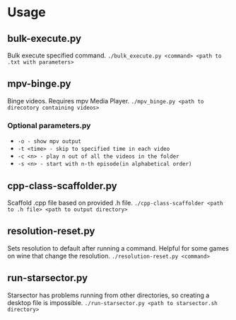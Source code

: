 # Usage

## bulk-execute.py
Bulk execute specified command.
``./bulk_execute.py <command> <path to .txt with parameters>``

## mpv-binge.py
Binge videos. Requires mpv Media Player.
``./mpv_binge.py <path to direcotory containing videos>``

### Optional parameters.py
* ``-o - show mpv output``
* ``-t <time> - skip to specified time in each video``
* ``-c <n> - play n out of all the videos in the folder``
* ``-s <n> - start with n-th episode(in alphabetical order)``

## cpp-class-scaffolder.py
Scaffold .cpp file based on provided .h file.
``./cpp-class-scaffolder <path to .h file> <path to output directory>``

## resolution-reset.py
Sets resolution to default after running a command. Helpful for some games on wine that change the resolution.
``./resolution-reset.py <command>``

## run-starsector.py
Starsector has problems running from other directories, so creating a desktop file is impossible.
``./run-starsector.py <path to starsector.sh directory>``